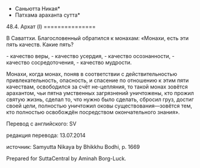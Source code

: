 * Саньютта Никая*
* Патхама араханта сутта*

48\.4\. Архат \(I\)
\=\=\=\=\=\=\=\=\=\=\=\=\=\=\=

В Саваттхи\. Благословенный обратился к монахам: «Монахи, есть эти пять качеств\. Какие пять?

\- качество веры,
\- качество усердия,
\- качество осознанности,
\- качество сосредоточения,
\- качество мудрости\.

Монахи, когда монах, поняв в соответствии с действительностью привлекательность, опасность, и спасение по отношению к этим пяти качествам, освободился за счёт не\-цепляния, то такой монах зовётся арахантом, чьи пятна умственных загрязнений уничтожены, кто прожил святую жизнь, сделал то, что нужно было сделать, сбросил груз, достиг своей цели, полностью уничтожил оковы существования—зовётся тем, кто полностью освобождён посредством окончательного знания»\.

Перевод с английского: SV

редакция перевода: 13\.07\.2014

источник: Samyutta Nikaya by Bhikkhu Bodhi, p\. 1669

Prepared for SuttaCentral by Aminah Borg\-Luck\.
